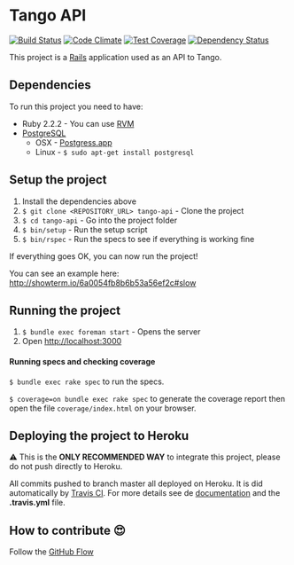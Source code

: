 # Tango API

[![Build Status](https://travis-ci.org/craftcode/tango-api.svg?branch=master)](https://travis-ci.org/craftcode/tango-api)
[![Code Climate](https://codeclimate.com/github/craftcode/tango-api/badges/gpa.svg)](https://codeclimate.com/github/craftcode/tango-api)
[![Test Coverage](https://codeclimate.com/github/craftcode/tango-api/badges/coverage.svg)](https://codeclimate.com/github/craftcode/tango-api/coverage)
[![Dependency Status](https://gemnasium.com/craftcode/tango-api.svg)](https://gemnasium.com/craftcode/tango-api)


This project is a [Rails](http://rubyonrails.org/) application used as an API to Tango.

## Dependencies

To run this project you need to have:

* Ruby 2.2.2 - You can use [RVM](http://rvm.io)
* [PostgreSQL](http://www.postgresql.org/)
  * OSX - [Postgress.app](http://postgresapp.com/)
  * Linux - `$ sudo apt-get install postgresql`

## Setup the project

1. Install the dependencies above
2. `$ git clone <REPOSITORY_URL> tango-api` - Clone the project
3. `$ cd tango-api` - Go into the project folder
4. `$ bin/setup` - Run the setup script
5. `$ bin/rspec` - Run the specs to see if everything is working fine

If everything goes OK, you can now run the project!

You can see an example here: http://showterm.io/6a0054fb8b6b53a56ef2c#slow

## Running the project

1. `$ bundle exec foreman start` - Opens the server
2. Open [http://localhost:3000](http://localhost:3000)

#### Running specs and checking coverage

`$ bundle exec rake spec` to run the specs.

`$ coverage=on bundle exec rake spec` to generate the coverage report then open the file `coverage/index.html` on your browser.

## Deploying the project to Heroku

:warning: This is the **ONLY RECOMMENDED WAY** to integrate this project, please do not push directly to Heroku.

All commits pushed to branch master all deployed on Heroku. It is did automatically by [Travis CI](https://travis-ci.org/craftcode/tango-api).
For more details see de [documentation](http://docs.travis-ci.com/user/deployment/heroku/) and the **.travis.yml** file.

## How to contribute :heart_eyes:

Follow the [GitHub Flow](https://guides.github.com/introduction/flow/)
